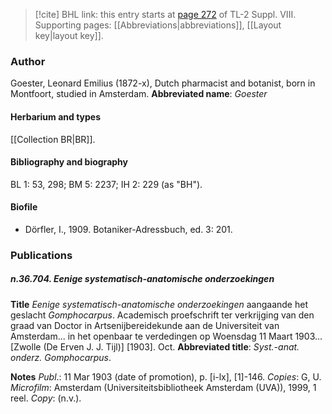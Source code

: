 > [!cite] BHL link: this entry starts at [page 272](https://www.biodiversitylibrary.org/page/33258750) of TL-2 Suppl. VIII.
> Supporting pages: [[Abbreviations|abbreviations]], [[Layout key|layout key]].

### Author

Goester, Leonard Emilius (1872-x), Dutch pharmacist and botanist, born in Montfoort, studied in Amsterdam. 
**Abbreviated name**: *Goester*

#### Herbarium and types

[[Collection BR|BR]].

#### Bibliography and biography

BL 1: 53, 298; BM 5: 2237; IH 2: 229 (as "BH").

#### Biofile

- Dörfler, I., 1909. Botaniker-Adressbuch, ed. 3: 201.

### Publications

##### n.36.704. Eenige systematisch-anatomische onderzoekingen

**Title**
*Eenige systematisch-anatomische onderzoekingen* aangaande het geslacht *Gomphocarpus*. Academisch proefschrift ter verkrijging van den graad van Doctor in Artsenijbereidekunde aan de Universiteit van Amsterdam... in het openbaar te verdedingen op Woensdag 11 Maart 1903... \[Zwolle (De Erven J. J. Tijl)\] \[1903\]. Oct.
**Abbreviated title**: *Syst.-anat. onderz. Gomphocarpus*.

**Notes**
*Publ*.: 11 Mar 1903 (date of promotion), p. \[i-lx\], \[1\]-146. *Copies*: G, U. *Microfilm*: Amsterdam (Universiteitsbibliotheek Amsterdam (UVA)), 1999, 1 reel. *Copy*: (n.v.).

